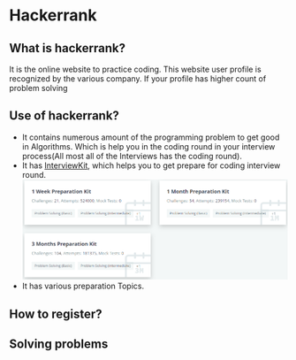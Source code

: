 # Hackerrank
## What is hackerrank?
It is the online website to practice coding. This website user profile is recognized by the various company. If your profile has higher count of problem solving
## Use of hackerrank?
- It contains numerous amount of the programming problem to get good in Algorithms. Which is help you in the coding round in your interview process(All most all of the Interviews has the coding round).
- It has [InterviewKit](https://www.hackerrank.com/interview/preparation-kits), which helps you to get prepare for coding interview round.
![preperation kit](.github/prepkit.png)
- It has various preparation Topics.
## How to register?
## Solving problems
